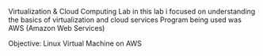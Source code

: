 Virtualization & Cloud Computing Lab
in this lab i focused on understanding the basics of virtualization and cloud services Program being used was AWS (Amazon Web Services) 

Objective:
Linux Virtual Machine on AWS
